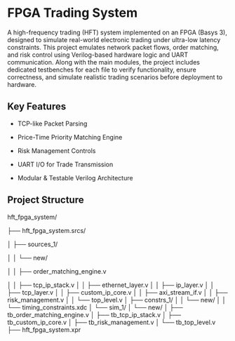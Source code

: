 # FPGA Trading System

A high-frequency trading (HFT) system implemented on an FPGA (Basys 3), designed to simulate real-world electronic trading under ultra-low latency constraints. This project emulates network packet flows, order matching, and risk control using Verilog-based hardware logic and UART communication. Along with the main modules, the project includes dedicated testbenches for each file to verify functionality, ensure correctness, and simulate realistic trading scenarios before deployment to hardware.


## Key Features

- TCP-like Packet Parsing

- Price-Time Priority Matching Engine

- Risk Management Controls

- UART I/O for Trade Transmission

- Modular & Testable Verilog Architecture

## Project Structure

hft_fpga_system/

├── hft_fpga_system.srcs/

│ ├── sources_1/

│ │ └── new/

│ │ ├── order_matching_engine.v

│ │ ├── tcp_ip_stack.v
│ │ ├── ethernet_layer.v
│ │ ├── ip_layer.v
│ │ ├── tcp_layer.v
│ │ ├── custom_ip_core.v
│ │ ├── axi_stream_if.v
│ │ ├── risk_management.v
│ │ └── top_level.v
│ ├── constrs_1/
│ │ └── new/
│ │ └── timing_constraints.xdc
│ └── sim_1/
│ └── new/
│ ├── tb_order_matching_engine.v
│ ├── tb_tcp_ip_stack.v
│ ├── tb_custom_ip_core.v
│ ├── tb_risk_management.v
│ └── tb_top_level.v
├── hft_fpga_system.xpr



